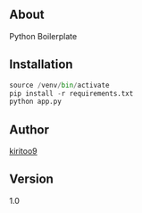 ## About
Python Boilerplate

## Installation
```python
source /venv/bin/activate
pip install -r requirements.txt
python app.py
```

## Author
<a href="https://github.com/kiritoo9">kiritoo9</a>

## Version
1.0